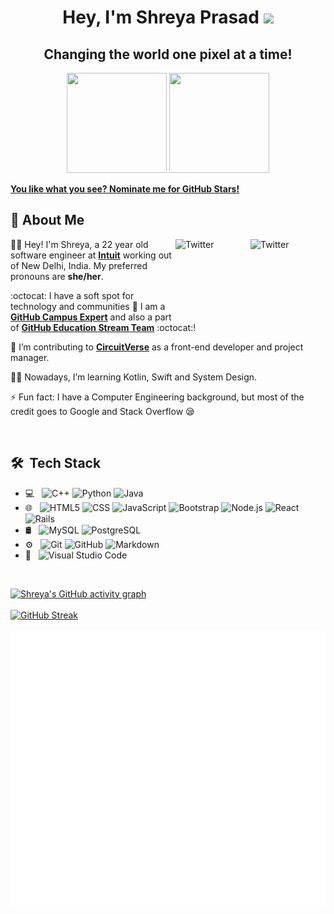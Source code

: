 <h1 align="center">Hey, I'm Shreya Prasad <img src="https://raw.githubusercontent.com/aemmadi/aemmadi/master/wave.gif" width="30px"></h1> 
<h2 align="center">Changing the world one pixel at a time!</h2>

<p align="center"> <img src="https://octodex.github.com/images/daftpunktocat-thomas.gif" height="160px" width="160px"> <img src="https://octodex.github.com/images/daftpunktocat-guy.gif" height="160px" width="160px"> </p>

   [**You like what you see? Nominate me for GitHub Stars!**](https://stars.github.com/nominate/)
   
   ## :wave: About Me 
<a href="https://twitter.com/shreyacasmalert" target="_blank"><img src="https://cdn2.iconfinder.com/data/icons/social-media-2199/64/social_media_isometric_6-twitter-512.png" height="120px" width="120px" alt="Twitter" align="right"></a><a href="https://www.linkedin.com/in/-shreya-prasad/" target="_blank"><img src="https://cdn2.iconfinder.com/data/icons/social-media-2199/64/social_media_isometric_14-linkedin-512.png" height="120px" width="120px" alt="Twitter" align="right"></a>
👩‍🎓 Hey! I'm Shreya, a 22 year old software engineer at [**Intuit**](https://github.com/intuit) working out of New Delhi, India. My preferred pronouns are **she/her**.

:octocat: I have a soft spot for technology and communities 💖 I am a [**GitHub Campus Expert**](https://githubcampus.expert/ShreyaPrasad1209/) and also a part of [**GitHub Education Stream Team**](https://github.blog/2021-03-25-introducing-the-github-education-stream-team/) :octocat:! 

💖 I’m contributing to [**CircuitVerse**](https://github.com/CircuitVerse) as a front-end developer and project manager. 

👩‍💻 Nowadays, I’m learning Kotlin, Swift and System Design.  


⚡ Fun fact: I have a Computer Engineering background, but most of the credit goes to Google and Stack Overflow 😪


<br> 

## 🛠 &nbsp;Tech Stack

- 💻 &nbsp;
  ![C++](https://img.shields.io/badge/-C++-333333?style=flat&logo=C%2B%2B&logoColor=00599C)
  ![Python](https://img.shields.io/badge/-Python-333333?style=flat&logo=python)
  ![Java](https://img.shields.io/badge/-Java-333333?style=flat&logo=Java&logoColor=007396)
- 🌐 &nbsp;
  ![HTML5](https://img.shields.io/badge/-HTML5-333333?style=flat&logo=HTML5)
  ![CSS](https://img.shields.io/badge/-CSS-333333?style=flat&logo=CSS3&logoColor=1572B6)
  ![JavaScript](https://img.shields.io/badge/-JavaScript-333333?style=flat&logo=javascript)
  ![Bootstrap](https://img.shields.io/badge/-Bootstrap-333333?style=flat&logo=bootstrap&logoColor=563D7C)
  ![Node.js](https://img.shields.io/badge/-Node.js-333333?style=flat&logo=node.js)
  ![React](https://img.shields.io/badge/-React-333333?style=flat&logo=react)
  ![Rails](https://img.shields.io/badge/-Rails-333333?style=flat&logo=ruby)
- 🛢 &nbsp;
  ![MySQL](https://img.shields.io/badge/-MySQL-333333?style=flat&logo=mysql)
  ![PostgreSQL](https://img.shields.io/badge/-PostgreSQL-333333?style=flat&logo=postgresql)
- ⚙️ &nbsp;
  ![Git](https://img.shields.io/badge/-Git-333333?style=flat&logo=git)
  ![GitHub](https://img.shields.io/badge/-GitHub-333333?style=flat&logo=github)
  ![Markdown](https://img.shields.io/badge/-Markdown-333333?style=flat&logo=markdown)
- 🔧 &nbsp;
  ![Visual Studio Code](https://img.shields.io/badge/-Visual%20Studio%20Code-333333?style=flat&logo=visual-studio-code&logoColor=007ACC)

<br/>

  [![Shreya's GitHub activity graph](https://activity-graph.herokuapp.com/graph?username=ShreyaPrasad1209&theme=xcode)](https://git.io/ShreyaPrasad1209)
   <br />
   <br />
   [![GitHub Streak](http://github-readme-streak-stats.herokuapp.com?user=ShreyaPrasad1209&theme=prussian&hide_border=true)](https://git.io/streak-stats)
   <br />
   <br />
   ![Skyline](https://github.com/ShreyaPrasad1209/ShreyaPrasad1209/blob/master/github-metrics.svg)


